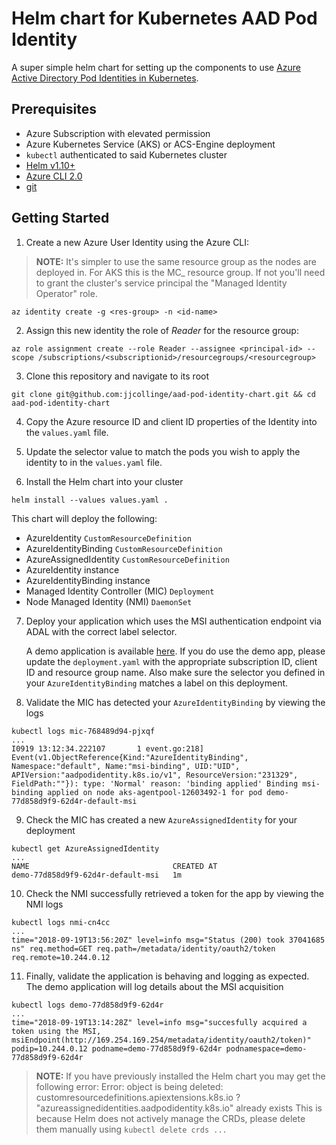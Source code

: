 # Helm chart for Kubernetes AAD Pod Identity
A super simple helm chart for setting up the components to use [Azure Active Directory Pod Identities in Kubernetes](https://github.com/Azure/aad-pod-identity).

## Prerequisites
* Azure Subscription with elevated permission
* Azure Kubernetes Service (AKS) or ACS-Engine deployment
* `kubectl` authenticated to said Kubernetes cluster
* [Helm v1.10+](https://github.com/helm/helm)
* [Azure CLI 2.0](https://docs.microsoft.com/en-us/cli/azure/install-azure-cli?view=azure-cli-latest)
* [git](https://git-scm.com/downloads)

## Getting Started

1. Create a new Azure User Identity using the Azure CLI:
> __NOTE:__ It's simpler to use the same resource group as the nodes are deployed in. For AKS this is the MC_ resource group. If not you'll need to grant the cluster's service principal the "Managed Identity Operator" role.
```shell
az identity create -g <res-group> -n <id-name>
```
2. Assign this new identity the role of _Reader_ for the resource group:
```shell
az role assignment create --role Reader --assignee <principal-id> --scope /subscriptions/<subscriptionid>/resourcegroups/<resourcegroup>
```

3. Clone this repository and navigate to its root
```shell
git clone git@github.com:jjcollinge/aad-pod-identity-chart.git && cd aad-pod-identity-chart
```

4. Copy the Azure resource ID and client ID properties of the Identity into the `values.yaml` file.

5. Update the selector value to match the pods you wish to apply the identity to in the `values.yaml` file.

6. Install the Helm chart into your cluster
```shell
helm install --values values.yaml .
```
This chart will deploy the following:
* AzureIdentity `CustomResourceDefinition`
* AzureIdentityBinding `CustomResourceDefinition`
* AzureAssignedIdentity `CustomResourceDefinition`
* AzureIdentity instance
* AzureIdentityBinding instance
* Managed Identity Controller (MIC) `Deployment`
* Node Managed Identity (NMI) `DaemonSet`

7. Deploy your application which uses the MSI authentication endpoint via ADAL with the correct label selector.

    A demo application is available [here](https://github.com/Azure/aad-pod-identity#demo-app). If you do use the demo app, please update the `deployment.yaml` with the appropriate subscription ID, client ID and resource group name. Also make sure the selector you defined in your `AzureIdentityBinding` matches a label on this deployment.

8. Validate the MIC has detected your `AzureIdentityBinding` by viewing the logs
```shell
kubectl logs mic-768489d94-pjxqf
...
I0919 13:12:34.222107       1 event.go:218] Event(v1.ObjectReference{Kind:"AzureIdentityBinding", Namespace:"default", Name:"msi-binding", UID:"UID", APIVersion:"aadpodidentity.k8s.io/v1", ResourceVersion:"231329", FieldPath:""}): type: 'Normal' reason: 'binding applied' Binding msi-binding applied on node aks-agentpool-12603492-1 for pod demo-77d858d9f9-62d4r-default-msi
```

9. Check the MIC has created a new `AzureAssignedIdentity` for your deployment
```shell
kubectl get AzureAssignedIdentity
...
NAME                                CREATED AT
demo-77d858d9f9-62d4r-default-msi   1m
```

10. Check the NMI successfully retrieved a token for the app by viewing the NMI logs
```shell
kubectl logs nmi-cn4cc
...
time="2018-09-19T13:56:20Z" level=info msg="Status (200) took 37041685 ns" req.method=GET req.path=/metadata/identity/oauth2/token req.remote=10.244.0.12
```

11. Finally, validate the application is behaving and logging as expected. The demo application will log details about the MSI acquisition
```
kubectl logs demo-77d858d9f9-62d4r
...
time="2018-09-19T13:14:28Z" level=info msg="succesfully acquired a token using the MSI, msiEndpoint(http://169.254.169.254/metadata/identity/oauth2/token)" podip=10.244.0.12 podname=demo-77d858d9f9-62d4r podnamespace=demo-77d858d9f9-62d4r
```

> __NOTE:__ If you have previously installed the Helm chart you may get the following error:
> Error: object is being deleted: customresourcedefinitions.apiextensions.k8s.io ?
> "azureassignedidentities.aadpodidentity.k8s.io" already exists
> This is because Helm does not actively manage the CRDs, please delete them manually
> using `kubectl delete crds ...`


